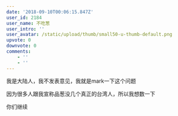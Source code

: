 ```yaml
---
date: '2018-09-10T00:06:15.847Z'
user_id: 2184
user_name: 不吃葱
user_intro: ''
user_avatar: /static/upload/thumb/small50-u-thumb-default.png
upvote: 0
downvote: 0
comments:
    - ''
    - ''
---
```


我是大陆人，我不发表意见，我就是mark一下这个问题

因为很多人跟我宣称品葱没几个真正的台湾人，所以我想数一下

  

你们继续
